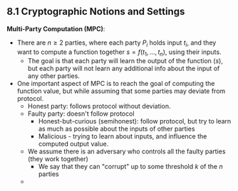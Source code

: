 ## 8.1 Cryptographic Notions and Settings
**Multi-Party Computation (MPC)**:
- There are $n \geq 2$ parties, where each party $P_i$ holds input $t_i$, and they want to compute a function together $s = f(t_1, \dots, t_n)$, using their inputs. 
	- The goal is that each party will learn the output of the function ($s$), but each party will not learn any additional info about the input of any other parties.
- One important aspect of MPC is to reach the goal of computing the function value, but while assuming that some parties may deviate from protocol.
	- Honest party: follows protocol without deviation. 
	- Faulty party: doesn't follow protocol
		- Honest-but-curious (semihonest): follow protocol, but try to learn as much as possible about the inputs of other parties
		- Malicious - trying to learn about inputs, and influence the computed output value.
	- We assume there is an adversary who controls all the faulty parties (they work together)
		- We say that they can "corrupt" up to some threshold $k$ of the $n$ parties
	- 